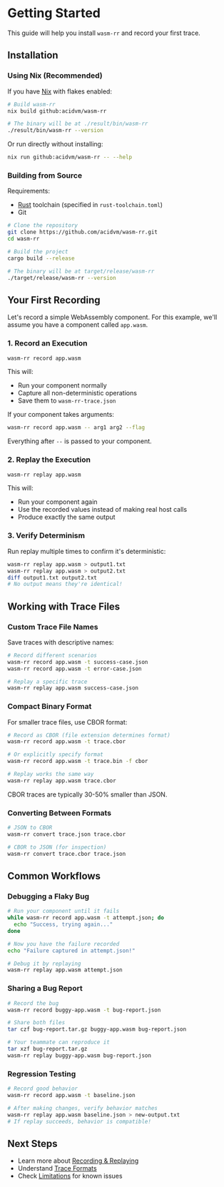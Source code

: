 # Getting Started

This guide will help you install `wasm-rr` and record your first trace.

## Installation

### Using Nix (Recommended)

If you have [Nix](https://docs.determinate.systems) with flakes enabled:

```bash
# Build wasm-rr
nix build github:acidvm/wasm-rr

# The binary will be at ./result/bin/wasm-rr
./result/bin/wasm-rr --version
```

Or run directly without installing:

```bash
nix run github:acidvm/wasm-rr -- --help
```

### Building from Source

Requirements:
- [Rust](https://rustup.rs) toolchain (specified in `rust-toolchain.toml`)
- Git

```bash
# Clone the repository
git clone https://github.com/acidvm/wasm-rr.git
cd wasm-rr

# Build the project
cargo build --release

# The binary will be at target/release/wasm-rr
./target/release/wasm-rr --version
```

## Your First Recording

Let's record a simple WebAssembly component. For this example, we'll assume you have a component called `app.wasm`.

### 1. Record an Execution

```bash
wasm-rr record app.wasm
```

This will:
- Run your component normally
- Capture all non-deterministic operations
- Save them to `wasm-rr-trace.json`

If your component takes arguments:

```bash
wasm-rr record app.wasm -- arg1 arg2 --flag
```

Everything after `--` is passed to your component.

### 2. Replay the Execution

```bash
wasm-rr replay app.wasm
```

This will:
- Run your component again
- Use the recorded values instead of making real host calls
- Produce exactly the same output

### 3. Verify Determinism

Run replay multiple times to confirm it's deterministic:

```bash
wasm-rr replay app.wasm > output1.txt
wasm-rr replay app.wasm > output2.txt
diff output1.txt output2.txt
# No output means they're identical!
```

## Working with Trace Files

### Custom Trace File Names

Save traces with descriptive names:

```bash
# Record different scenarios
wasm-rr record app.wasm -t success-case.json
wasm-rr record app.wasm -t error-case.json

# Replay a specific trace
wasm-rr replay app.wasm success-case.json
```

### Compact Binary Format

For smaller trace files, use CBOR format:

```bash
# Record as CBOR (file extension determines format)
wasm-rr record app.wasm -t trace.cbor

# Or explicitly specify format
wasm-rr record app.wasm -t trace.bin -f cbor

# Replay works the same way
wasm-rr replay app.wasm trace.cbor
```

CBOR traces are typically 30-50% smaller than JSON.

### Converting Between Formats

```bash
# JSON to CBOR
wasm-rr convert trace.json trace.cbor

# CBOR to JSON (for inspection)
wasm-rr convert trace.cbor trace.json
```

## Common Workflows

### Debugging a Flaky Bug

```bash
# Run your component until it fails
while wasm-rr record app.wasm -t attempt.json; do
  echo "Success, trying again..."
done

# Now you have the failure recorded
echo "Failure captured in attempt.json!"

# Debug it by replaying
wasm-rr replay app.wasm attempt.json
```

### Sharing a Bug Report

```bash
# Record the bug
wasm-rr record buggy-app.wasm -t bug-report.json

# Share both files
tar czf bug-report.tar.gz buggy-app.wasm bug-report.json

# Your teammate can reproduce it
tar xzf bug-report.tar.gz
wasm-rr replay buggy-app.wasm bug-report.json
```

### Regression Testing

```bash
# Record good behavior
wasm-rr record app.wasm -t baseline.json

# After making changes, verify behavior matches
wasm-rr replay app.wasm baseline.json > new-output.txt
# If replay succeeds, behavior is compatible!
```

## Next Steps

- Learn more about [Recording & Replaying](./recording-replaying.md)
- Understand [Trace Formats](./trace-formats.md)
- Check [Limitations](./limitations.md) for known issues
